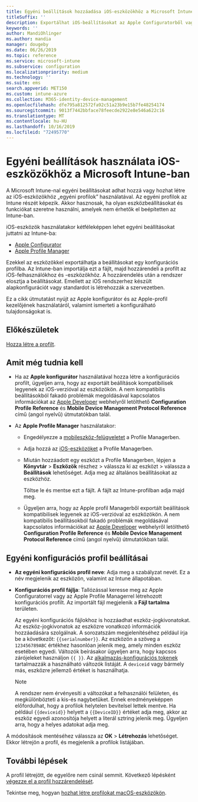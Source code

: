 ```yaml
---
title: Egyéni beállítások hozzáadása iOS-eszközökhöz a Microsoft Intune-ban – Azure | Microsoft Docs
titleSuffix: ''
description: Exportálhat iOS-beállításokat az Apple Configuratorből vagy az Apple Profile Managerből, majd a Microsoft Intune-ba importálhatja őket. Ezek a beállítások egyéni beállításokat és szolgáltatásokat hozhatnak létre, használhatnak és vezérelhetik az iOS-eszközökön. Ez az egyéni profil ezután hozzárendelhető vagy kiosztható a szervezet iOS-eszközei számára kiindulási alap vagy szabvány létrehozása érdekében.
keywords: ''
author: MandiOhlinger
ms.author: mandia
manager: dougeby
ms.date: 06/26/2019
ms.topic: reference
ms.service: microsoft-intune
ms.subservice: configuration
ms.localizationpriority: medium
ms.technology: ''
ms.suite: ems
search.appverid: MET150
ms.custom: intune-azure
ms.collection: M365-identity-device-management
ms.openlocfilehash: dfe795a812572fa92c51a23b9e15b7fe48254174
ms.sourcegitcommit: 9013f7442bbface78feecde2922e8e546a622c16
ms.translationtype: MT
ms.contentlocale: hu-HU
ms.lasthandoff: 10/16/2019
ms.locfileid: "72495770"
---
```

# <a name="use-custom-settings-for-ios-devices-in-microsoft-intune"></a>Egyéni beállítások használata iOS-eszközökhöz a Microsoft Intune-ban

A Microsoft Intune-nal egyéni beállításokat adhat hozzá vagy hozhat létre az iOS-eszközökhöz „egyéni profilok” használatával. Az egyéni profilok az Intune részét képezik. Akkor hasznosak, ha olyan eszközbeállításokat és funkciókat szeretne használni, amelyek nem érhetők el beépítetten az Intune-ban.

iOS-eszközök használatakor kétféleképpen lehet egyéni beállításokat juttatni az Intune-ba:

- [Apple Configurator](https://itunes.apple.com/app/apple-configurator-2/id1037126344?mt=12)
- [Apple Profile Manager](https://support.apple.com/profile-manager)

Ezekkel az eszközökkel exportálhatja a beállításokat egy konfigurációs profilba. Az Intune-ban importálja ezt a fájlt, majd hozzárendeli a profilt az iOS-felhasználókhoz és -eszközökhöz. A hozzárendelés után a rendszer elosztja a beállításokat. Emellett az iOS rendszerhez készült alapkonfigurációt vagy standardot is létrehozzák a szervezetben.

Ez a cikk útmutatást nyújt az Apple konfigurátor és az Apple-profil kezelőjének használatáról, valamint ismerteti a konfigurálható tulajdonságokat is.

## <a name="before-you-begin"></a>Előkészületek

[Hozza létre a profilt](device-profile-create.md).

## <a name="what-you-need-to-know"></a>Amit még tudnia kell

- Ha az **Apple konfigurátor** használatával hozza létre a konfigurációs profilt, ügyeljen arra, hogy az exportált beállítások kompatibilisek legyenek az iOS-verzióval az eszközökön. A nem kompatibilis beállításokból fakadó problémák megoldásával kapcsolatos információkat az [Apple Developer](https://developer.apple.com/) webhelyről letölthető **Configuration Profile Reference** és **Mobile Device Management Protocol Reference** című (angol nyelvű) útmutatókban talál.

- Az **Apple Profile Manager** használatakor:

  - Engedélyezze a [mobileszköz-felügyeletet](https://help.apple.com/serverapp/mac/5.7/#/apd05B9B761-D390-4A75-9251-E9AD29A61D0C) a Profile Managerben.
  - Adja hozzá az [iOS-eszközöket](https://help.apple.com/profilemanager/mac/5.7/#/pm9onzap1984) a Profile Managerben.
  - Miután hozzáadott egy eszközt a Profile Managerben, lépjen a **Könyvtár** > **Eszközök** részhez > válassza ki az eszközt > válassza a **Beállítások** lehetőséget. Adja meg az általános beállításokat az eszközhöz.

    Töltse le és mentse ezt a fájlt. A fájlt az Intune-profilban adja majd meg.

  - Ügyeljen arra, hogy az Apple profil Managerből exportált beállítások kompatibilisek legyenek az iOS-verzióval az eszközökön. A nem kompatibilis beállításokból fakadó problémák megoldásával kapcsolatos információkat az [Apple Developer](https://developer.apple.com/) webhelyről letölthető **Configuration Profile Reference** és **Mobile Device Management Protocol Reference** című (angol nyelvű) útmutatókban talál.

## <a name="custom-configuration-profile-settings"></a>Egyéni konfigurációs profil beállításai

- **Az egyéni konfigurációs profil neve**: Adja meg a szabályzat nevét. Ez a név megjelenik az eszközön, valamint az Intune állapotában.
- **Konfigurációs profil fájlja**: Tallózással keresse meg az Apple Configuratorrel vagy az Apple Profile Managerrel létrehozott konfigurációs profilt. Az importált fájl megjelenik a **Fájl tartalma** területen.

  Az egyéni konfigurációs fájlokhoz is hozzáadhat eszköz-jogkivonatokat. Az eszköz-jogkivonatok az eszközre vonatkozó információk hozzáadására szolgálnak. A sorozatszám megjelenítéséhez például írja be a következőt: `{{serialnumber}}`. Az eszközön a szöveg a `123456789ABC` értékhez hasonlóan jelenik meg, amely minden eszköz esetében egyedi. Változók beírásakor ügyeljen arra, hogy kapcsos zárójeleket használjon `{{ }}`. Az [alkalmazás-konfigurációs tokenek](../apps/app-configuration-policies-use-ios.md#tokens-used-in-the-property-list) tartalmazzák a használható változók listáját. A `deviceid` vagy bármely más, eszközre jellemző értéket is használhatja.

  > [!NOTE]
  > A rendszer nem érvényesíti a változókat a felhasználói felületen, és megkülönbözteti a kis-és nagybetűket. Ennek eredményeképpen előfordulhat, hogy a profilok helytelen bevitelsel lettek mentve. Ha például `{{deviceid}}` helyett a `{{DeviceID}}` értéket adja meg, akkor az eszköz egyedi azonosítója helyett a literál sztring jelenik meg. Ügyeljen arra, hogy a helyes adatokat adja meg.

A módosítások mentéséhez válassza az **OK** > **Létrehozás** lehetőséget. Ekkor létrejön a profil, és megjelenik a profilok listájában.

## <a name="next-steps"></a>További lépések

A profil létrejött, de egyelőre nem csinál semmit. Következő lépésként [végezze el a profil hozzárendelését](device-profile-assign.md).

Tekintse meg, hogyan [hozhat létre profilokat macOS-eszközökön](custom-settings-macos.md). 
